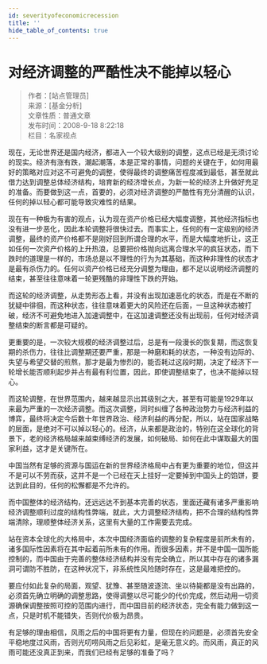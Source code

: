 ```yaml
---
id: severityofeconomicrecession
title: ''
hide_table_of_contents: true
---
```


# 对经济调整的严酷性决不能掉以轻心

> 作者：[站点管理员] <br/>
> 来源：[基金分析] <br/>
> 文章性质：普通文章 <br/>
> 发布时间：2008-9-18 8:22:18 <br/>
> 栏目：名家视点

现在，无论世界还是国内经济，都进入一个较大级别的调整，这点已经是无须讨论的现实。经济有涨有跌，潮起潮落，本是正常的事情，问题的关键在于，如何用最好的策略对应对这不可避免的调整，使得最终的调整痛苦程度减到最低，甚至就此借力达到调整总体经济结构，培育新的经济增长点，为新一轮的经济上升做好充足的准备。而要做到这一点，首要的，必须对经济调整的严酷性有充分清醒的认识，任何的掉以轻心都可能导致灾难性的结果。

现在有一种极为有害的观点，认为现在资产价格已经大幅度调整，其他经济指标也没有进一步恶化，因此本轮调整将很快过去。而事实上，任何的有一定级别的经济调整，最终的资产价格都不是刚好回到所谓合理的水平，而是大幅度地折让，这正如任何一次资产价格的上升热浪，总要把价格抛向远离合理水平的疯狂状态，而下跌时的道理是一样的，市场总是以不理性的行为为其基础，而这种非理性的状态才是最有杀伤力的。任何以资产价格已经充分调整为理由，都不足以说明经济调整的结束，甚至往往意味着一轮更残酷的非理性下跌的开始。

而这轮的经济调整，从走势形态上看，并没有出现加速恶化的状态，而是在不断的犹疑中徘徊，而这种状态，往往意味着更大的风险还在后面，一旦这种状态被打破，经济不可避免地进入加速调整中，在这加速调整还没有出现前，任何对经济调整结束的断言都是可疑的。

更重要的是，一次较大规模的经济调整过后，总是有一段漫长的恢复期，而这恢复期的杀伤力，往往比调整期还要严重，那是一种磨和耗的状态，一种没有边际的、失望与希望交替的煎熬，那才是最为惨烈的，能否耗过这段时期，决定了经济下一轮增长能否顺利起步并占有最有利位置，因此，即使调整结束了，也决不能掉以轻心。

而这轮调整，在世界范围内，越来越显示出其级别之大，甚至有可能是1929年以来最为严重的一次经济调整。而这次调整，同时纠缠了各种政治势力与经济利益的博弈，最终将决定今后数十年世界政治、经济利益的再分配，所以，站在国家战略的层面，是绝对不可以掉以轻心的。经济，从来都是政治的，特别在这全球化的背景下，老的经济格局越来越束缚经济的发展，如何破局、如何在此中谋取最大的国家利益，这才是关键所在。

中国当然有足够的资源与国运在新的世界经济格局中占有更为重要的地位，但这并不是可以不劳而获，这并不是一个已经在天上挂好一定要掉到中国头上的馅饼，要达到此目的，任何的松懈都是不允许的。

而中国整体的经济结构，还远远达不到基本完善的状态，里面还藏有诸多严重影响经济调整顺利过度的结构性弊端，就此，大力调整经济结构，把不合理的结构性弊端清除，理顺整体经济关系，这里有大量的工作需要去完成。

站在资本全球化的大格局中，本次中国经济面临的调整的复杂程度是前所未有的，诸多国际性因素将在其中起着前所未有的作用。而很多因素，并不是中国一国所能控制的，而中国由于完善的整体经济结构并没有完全确立，所以其中存在的诸多漏洞可谓防不胜防，在这种状况下，非系统性风险随时存在，这是最难把控的。

要应付如此复杂的局面，观望、犹豫、甚至随波逐流、坐以待毙都是没有出路的，必须首先确立明确的调整思路，使得调整以尽可能少的代价完成，然后动用一切资源确保调整按照可控的范围内进行，而中国目前的经济状态，完全有能力做到这一点，只是时机不能错失，否则代价极为昂贵。

有足够的理由相信，风雨之后的中国将更有力量，但现在的问题是，必须首先安全平稳地度过风雨，否则光叨唠风雨之后见彩虹，是毫无意义的。而风雨，真正的风雨可能还没真正到来，而我们已经有足够的准备了吗？